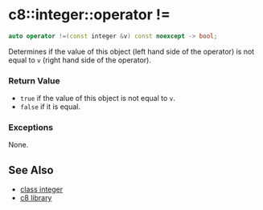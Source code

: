 # c8::integer::operator != #

```cpp
auto operator !=(const integer &v) const noexcept -> bool;
```

Determines if the value of this object (left hand side of the operator) is not equal to `v` (right hand side of the operator).

### Return Value ###

* `true` if the value of this object is not equal to `v`.
* `false` if it is equal.

### Exceptions ###

None.

## See Also ##

* [class integer](c8_integer)
* [c8 library](c8)

